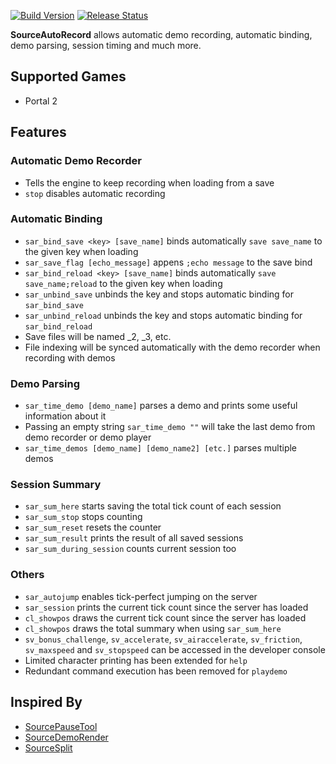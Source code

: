 [![Build Version](https://img.shields.io/badge/version-v1.0-brightgreen.svg)](https://github.com/NeKzor/SourceAutoRecord/projects/1)
[![Release Status](https://img.shields.io/github/release/NeKzor/SourceAutoRecord/all.svg)](https://github.com/NeKzor/SourceAutoRecord/releases)

**SourceAutoRecord** allows automatic demo recording, automatic binding, demo parsing, session timing and much more.

## Supported Games
- Portal 2

## Features

### Automatic Demo Recorder
- Tells the engine to keep recording when loading from a save
- `stop` disables automatic recording

### Automatic Binding
- `sar_bind_save <key> [save_name]` binds automatically `save save_name` to the given key when loading
- `sar_save_flag [echo_message]` appens `;echo message` to the save bind
- `sar_bind_reload <key> [save_name]` binds automatically `save save_name;reload` to the given key when loading
- `sar_unbind_save` unbinds the key and stops automatic binding for `sar_bind_save`
- `sar_unbind_reload` unbinds the key and stops automatic binding for `sar_bind_reload`
- Save files will be named _2, _3, etc.
- File indexing will be synced automatically with the demo recorder when recording with demos

### Demo Parsing
- `sar_time_demo [demo_name]` parses a demo and prints some useful information about it
- Passing an empty string `sar_time_demo ""` will take the last demo from demo recorder or demo player
- `sar_time_demos [demo_name] [demo_name2] [etc.]` parses multiple demos

### Session Summary
- `sar_sum_here` starts saving the total tick count of each session
- `sar_sum_stop` stops counting
- `sar_sum_reset` resets the counter
- `sar_sum_result` prints the result of all saved sessions
- `sar_sum_during_session` counts current session too

### Others
- `sar_autojump` enables tick-perfect jumping on the server
- `sar_session` prints the current tick count since the server has loaded
- `cl_showpos` draws the current tick count since the server has loaded
- `cl_showpos` draws the total summary when using `sar_sum_here`
- `sv_bonus_challenge`, `sv_accelerate`, `sv_airaccelerate`, `sv_friction`, `sv_maxspeed` and `sv_stopspeed` can be accessed in the developer console
- Limited character printing has been extended for `help`
- Redundant command execution has been removed for `playdemo`

## Inspired By
- [SourcePauseTool](https://github.com/YaLTeR/SourcePauseTool)
- [SourceDemoRender](https://github.com/crashfort/SourceDemoRender)
- [SourceSplit](https://github.com/fatalis/SourceSplit)